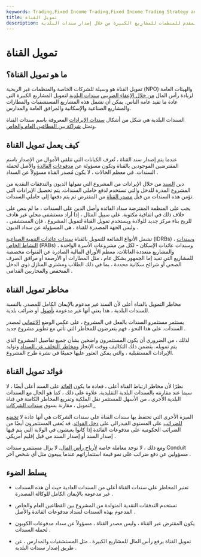 ```yaml
---
keywords: Trading,Fixed Income Trading,Fixed Income Trading Strategy and Education,Strategy and Education
title: تمويل القناة
description: تمويل القناة هو التمويل المقدم للمنظمات للمشاريع الكبيرة من خلال إصدار سندات البلدية.
---
```


# تمويل القناة
## ما هو تمويل القناة؟

تمويل القناة هو وسيلة للشركات الخاصة والمنظمات غير الربحية (NPO) والهيئات العامة لزيادة رأس المال [من خلال الإعفاء الضريبي](/tax_exempt) [سندات البلدية](/municipalbond) لتمويل المشاريع الكبيرة التي عادة ما تفيد عامة الناس. يمكن أن تشمل هذه المشاريع المستشفيات والمطارات والمشاريع الصناعية والإسكانية والمرافق العامة والمدارس.

السندات البلدية هي شكل من أشكال [سندات الإيرادات](/revenuebond) المعروفة باسم سندات القناة وتمثل [شراكة بين القطاعين العام والخاص](/public-private-partnerships).

## كيف يعمل تمويل القناة

عندما يتم إصدار سند القناة ، تُعرف الكيانات التي تتلقى الأموال من الإصدار باسم المقترضين الموجودين بالقناة وتكون مسؤولة عن [مدفوعات](/principal) [الفائدة](/interest) والأصل لحملة السندات. في معظم الحالات ، لا يكون مُصدر القناة مسؤولاً عن السداد .

دين [السند](/bond) من خلال الإيرادات من المشروع التي تمولها الديون والتدفقات النقدية من المشروع المدرة للدخل والتي تستخدم لدفع حاملي السندات. يتم تحصيل الإيرادات التي تؤمن هذه السندات من قبل [مصدر القناة](/conduit-issuer) من المقترض ثم يتم دفعها إلى حاملي السندات.

يجب على المنظمة المقترضة سداد الفائدة وأصل الدين على السندات ، ما لم ينص على خلاف ذلك في اتفاقية مكتوبة. على سبيل المثال ، إذا أراد مستشفى محلي غير هادف للربح بناء مركز جديد للولادة ويستخدم تمويل القناة لتمويل المشروع ، فإن المستشفى ، وليس الجهة المصدرة للقناة ، هي المسؤولة عن سداد الديون .

تشمل الأنواع الشائعة للتمويل بالقناة [سندات عائدات التنمية الصناعية](/idrb) (IDRBs) ، [وسندات النشاط الخاص](/privateactivitybond) (PABs) ، وسندات عائدات الإسكان - لكل من مشروعات الأسرة الواحدة والمشاريع متعددة العائلات. معظم الأوراق المالية الصادرة عن القنوات مخصصة للمشاريع التي تفيد إما الجمهور بشكل عام ، مثل المطارات أو الأرصفة أو مرافق الصرف الصحي أو شرائح سكانية محددة ، بما في ذلك الطلاب ومشتري المنازل ذوي الدخل المنخفض والمحاربين القدامى .

## مخاطر تمويل القناة

مخاطر التمويل بالقناة أعلى لأن السند غير مدعوم بالإيمان الكامل للمصدر. بالنسبة للسندات البلدية ، هذا يعني أنها غير مدعومة [بأصول](/asset) أو ضرائب بلدية.

يستثمر مستثمرو السندات بالفعل في المشروع ، على عكس الوضع [الائتماني](/creditrating) لمصدر السندات. على هذا النحو ، فهم يتعرضون للمخاطر التي تأتي مع تطوير مشروع جديد .

لذلك ، من الضروري أن يكون المستثمرون واضحين بشأن جميع تفاصيل المشروع الذي يتم تمويله. يتضمن ذلك التكاليف ووقت الإنجاز [ومخاطر التخلف عن السداد](/defaultrisk) وتوليد الإيرادات المستقبلية ، والتي يمكن العثور عليها جميعًا في نشرة طرح المشروع.

## فوائد تمويل القناة

نظرًا لأن مخاطر ارتباط القناة أعلى ، فعادة ما يكون [العائد](/bond-yield) على السند أعلى أيضًا ، لا سيما عند مقارنته بالسندات البلدية التقليدية. علاوة على ذلك ، كما هو الحال مع السندات البلدية الأخرى ، من الأسهل للمستثمر نقل الملكية وتفريغ المخاطر الكامنة في قناة التمويل ، مقارنة بسوق [سندات الشركات .](/corporatebond)

الميزة الأخرى التي تحتفظ بها سندات القناة على سندات الشركات هي أنها عادة لا [تخضع للضرائب](/taxes) على المستوى الفيدرالي على [دخل الفوائد](/income). قد يُعفى المستثمرون أيضًا من الضرائب الحكومية على مدفوعات الفائدة إذا كانوا يعيشون في الولاية التي يتم فيها إصدار السند أو إصدار السند من قبل إقليم أمريكي .

ومع ذلك ، لا توجد معاملة خاصة [لأرباح رأس المال](/capitalgain). لا يزال مستثمرو سندات Conduit مسؤولين عن دفع ضرائب على نمو قيمة استثماراتهم عندما يبيعون مثل أي شخص آخر .

## يسلط الضوء

- تعتبر المخاطر على سندات القناة أعلى من السندات العادية حيث أن هذه السندات غير مدعومة بالإيمان الكامل للوكالة المصدرة .

- تستخدم التدفقات النقدية المتولدة من المشروع بين القطاعين العام والخاص المدعوم بهذه السندات لسداد مدفوعات الفائدة والأصل .

- يكون المقترض عبر القناة ، وليس مصدر القناة ، مسؤولاً عن سداد مدفوعات الكوبون لحملة السندات .

- تمويل القناة يرفع رأس المال للمشاريع الكبيرة ، مثل المستشفيات والمدارس ، عن طريق إصدار سندات البلدية .

